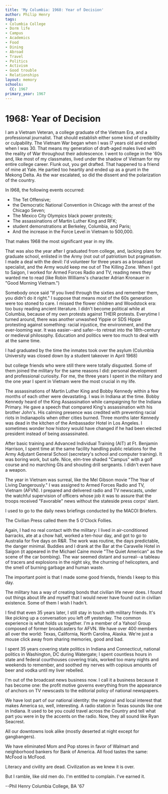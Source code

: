 ```yaml
---
title: 'My Columbia: 1968: Year of Decision'
author: Philip Henry
tags:
- Columbia College
- Dorm life
- Campus
- Academics
- Food
- Dining
- Abroad
- Travel
- Politics
- Activism
- Good trouble
- Relationships
layout: memory
schools:
  CC: 1967
primary_year: 1967
---
```

# 1968: Year of Decision

I am a Vietnam Veteran, a college graduate of the Vietnam Era, and a professional journalist. That should establish either some kind of credibility or culpability. The Vietnam War began when I was l7 years old and ended when I was 30. That means my generation of draft-aged males lived with the reality of War throughout their adolescence. I went to college in the '60s and, like most of my classmates, lived under the shadow of Vietnam for my entire college career. Flunk out, you get drafted. That happened to a friend of mine at Yale. He partied too heartily and ended up as a grunt in the Mekong Delta. As the war escalated, so did the dissent and the polarization of the country.

In l968, the following events occurred:

* The Tet Offensive;
* the Democratic National Convention in Chicago with the arrest of the Chicago Seven;
* The Mexico City Olympics black power protests;
* The assassinations of Martin Luther King and RFK;
* student demonstrations at Berkeley, Columbia, and Paris;
* And the increase in the Force Level in Vietnam to 500,000.

That makes 1968 the most significant year in my life. 

That was also the year after I graduated from college, and, lacking plans for graduate school, enlisted in the Army (not out of patriotism but pragmatism. I made a deal with the devil: I'd volunteer for three years as a broadcast specialist, and the Army would keep me out of The Killing Zone. When I got to Saigon, I worked for Armed Forces Radio and TV, reading news they wanted me to read (like Robin Williams's character Adrian Kronauer in "Good Morning Vietnam.")

Somebody once said "If you lived through the sixties and remember them, you didn't do it right." I suppose that means most of the 60s generation were too stoned to care. I missed the flower children and Woodstock era: too busy reading ancient literature. I didn't become political while at Columbia, because of my own protests against THEIR protests. Everytime I turned around, there was another unwashed Yippie or SDS Hippie protesting against something: racial injustice, the environment, and the ever-looming war. It was easier--and safer--to retreat into the 18th-century or medieval philosophy. Education and politics were too much to deal with at the same time.

I had graduated by the time the inmates took over the asylum (Columbia University was closed down by a student takeover in April 1968)

but college friends who were still there were totally disgusted. Some of them joined the military for the same reasons I did: personal development and professional curiosity. For me, the three years I spent in the military and the one year I spent in Vietnam were the most crucial in my life.

The assassinations of Martin Luther King and Bobby Kennedy within a few months of each other were devastating. I was in Indiana at the time. Bobby Kennedy heard of the King Assassination while campaigning for the Indiana Primary. He gave a speech that compared King's assassination with his brother John's. His calming presence was credited with preventing racial riots in Indianapolis when other cities burned. Three months later Kennedy was dead in the kitchen of the Ambassador Hotel in Los Angeles. I sometimes wonder how history would have changed if he had been elected president instead of being assassinated.

After basic training and Advanced Individual Training (AIT) at Ft. Benjamin Harrison, I spent time  at the same facility handling public relations for the Army Adjutant General School (secretary's school and computer training). It was boring work, but safe. Nice, elm-tree shaded "Campus" with a golf course and no marching GIs and shouting drill sergeants. I didn't even have a weapon.

The year in Vietnam was surreal, like the Mel Gibson movie "The Year of Living Dangerously."  I was assigned to Armed Forces Radio and TV, Vietnam (AFVN). I prepared and delivered radio and TV newscasts, under the watchful supervision of officers whose job it was to assure that the troops received "Favorable" news without the stateside press corps' slant.

I used to go to the daily news briefings conducted by the MACOI Briefers.

The Civilian Press called them the 5 O'Clock Follies.

Again, I had no real contact with the military: I lived in air-conditioned barracks, ate at a chow hall, worked a ten-hour day, and got to go to Australia for five days on R&R. The work was routine, the days predictable, the danger minimal. Buddies and I drank at the Bar at the Caravelle Hotel in Saigon (it appeared in the Michael Caine movie "The Quiet American" as the scene of the car bombing). The war seemed distant and surreal--a tableau of tracers and explosions in the night sky, the churning of helicopters, and the smell of burning garbage and human waste.

The important point is that I made some good friends, friends I keep to this day.

The military has a way of creating bonds that civilian life never does. I found out things about life and myself that I would never have found out in civilian existence. Some of them I wish I hadn't.

I find that even 35 years later, I still stay in touch with military friends. It's like picking up a conversation you left off yesterday. The common experience is what holds us together. I'm a member of a Yahoo! Group composed of former broadcasters for AFVN. We have over 400 members all over the world: Texas, California, North Carolina, Alaska. We're just a mouse click away from sharing memories, good and bad.

I spent 35 years covering state politics in Indiana and Connecticut, national politics in Washington, DC during Watergate; I spent countless hours in state and federal courthouses covering trials, worked too many nights and weekends to remember, and soothed my nerves with copious amounts of beer and vodka until my liver rebelled.

I'm out of the broadcast news business now. I call it a business because it has become one: the profit motive governs everything from the appearance of anchors on TV newscasts to the editorial policy of national newspapers. 

We have lost part of our national identity: the regional and local interest that makes America so, well, interesting. A radio station in Texas sounds like one in Indiana. It used to be you could travel across the Country and tell what part you were in by the accents on the radio. Now, they all sound like Ryan Seacrest.

All our downtowns look alike (mostly deserted at night except for gangbangers).

We have eliminated Mom and Pop stores in favor of Walmart and neighborhood bankers for Bank of America. All food tastes the same: McFood is McFood.

Literacy and civility are dead. Civilization as we knew it is over.

But I ramble, like old men do. I'm entitled to complain. I've earned it.

--Phil Henry
Columbia College, BA '67
